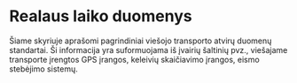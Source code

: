 # Realaus laiko duomenys

Šiame skyriuje aprašomi pagrindiniai viešojo transporto atvirų duomenų standartai. Ši informacija yra suformuojama iš įvairių šaltinių pvz., viešajame transporte įrengtos GPS įrangos, keleivių skaičiavimo įrangos, eismo stebėjimo sistemų. 

```{tableofcontents}
```
